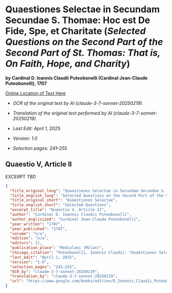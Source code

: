 # Quaestiones Selectae in Secundam Secundae S. Thomae: Hoc est De Fide, Spe, et Charitate (*Selected Questions on the Second Part of the Second Part of St. Thomas: That is, On Faith, Hope, and Charity*)

**by Cardinal D. Ioannis Claudii Puteobonelli (Cardinal Jean-Claude Puteobonelli), 1707**

[Online Location of Text Here](https://www.google.com/books/edition/D_Ioannis_Claudii_Puteobonelli_In_primam/3I_78WswdHAC?hl=en&gbpv=1&dq=pacificam%20acceptationem%20Suarez&pg=PA241&printsec=frontcover)

- *OCR of the original text by AI (claude-3-7-sonnet-20250219).*

- *Translation of the original text performed by AI (claude-3-7-sonnet-20250219).*

- *Last Edit: April 1, 2025.*

- *Version: 1.0*

- *Selection pages: 241–255*

## Quaestio V, Article II

EXCERPT TBD

```json
{
  "title_original_long": "Quaestiones Selectae in Secundam Secundae S. Thomae: Hoc est De Fide, Spe, et Charitate",
  "title_english_long": "Selected Questions on the Second Part of the Second Part of St. Thomas: That is, On Faith, Hope, and Charity",
  "title_original_short": "Quaestiones Selectae",
  "title_english_short": "Selected Questions",
  "excerpt_title": "Quaestio V, Article II",
  "author": "Cardinal D. Ioannis Claudii Puteobonelli",
  "author_anglicized": "Cardinal Jean-Claude Puteobonelli",
  "year_written": "1707",
  "year_published": "1707",
  "volume": "n/a",
  "edition": "n/a",
  "editors": [],
  "publication_place": "Mediolani (Milan)",
  "chicago_citation": "Puteobonelli, Ioannis Claudii. *Quaestiones Selectae in Secundam Secundae S. Thomae: Hoc est De Fide, Spe, et Charitate.* Mediolani: Ex Typographia Iosephi Pandulphi Malatestæ, 1707.",
  "last_edit": "April 1, 2025",
  "version": "1.0",
  "selection_pages": "241–255",
  "OCR_by": "claude-3-7-sonnet-20250219",
  "translation_by": "claude-3-7-sonnet-20250219",
  "url": "https://www.google.com/books/edition/D_Ioannis_Claudii_Puteobonelli_In_primam/3I_78WswdHAC?hl=en&gbpv=1&dq=pacificam%20acceptationem%20Suarez&pg=PA241&printsec=frontcover"
}
```
